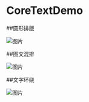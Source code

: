 # CoreTextDemo

##圆形排版   

![图片](http://upload-images.jianshu.io/upload_images/3272941-7b014c4db4aa0a5b.jpg?imageMogr2/auto-orient/strip%7CimageView2/2/w/1240)  

##图文混排   

![图片](http://upload-images.jianshu.io/upload_images/3272941-a2904159874e8d68.jpg?imageMogr2/auto-orient/strip%7CimageView2/2/w/1240)  

##文字环绕    

![图片](http://upload-images.jianshu.io/upload_images/3272941-6f2a9e162a1acfbe.jpg?imageMogr2/auto-orient/strip%7CimageView2/2/w/1240)

